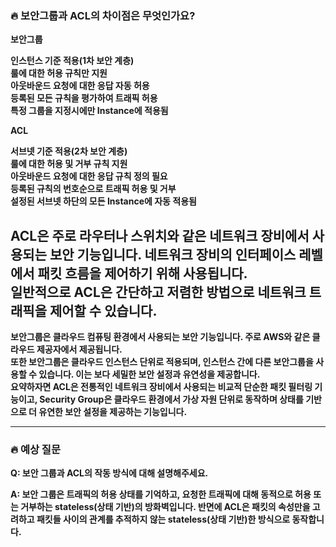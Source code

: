 ### **🔥 보안그룹과 ACL의 차이점은 무엇인가요?**

**보안그룹<br>**

**인스턴스 기준 적용(1차 보안 계층)<br>**
**룰에 대한 허용 규칙만 지원<br>**
**아웃바운드 요청에 대한 응답 자동 허용<br>**
**등록된 모든 규칙을 평가하여 트래픽 허용<br>**
**특정 그룹을 지정시에만 Instance에 적용됨<br>**

**ACL<br>**

**서브넷 기준 적용(2차 보안 계층)<br>**
**룰에 대한 허용 및 거부 규칙 지원<br>**
**아웃바운드 요청에 대한 응답 규칙 정의 필요<br>**
**등록된 규칙의 번호순으로 트래픽 허용 및 거부<br>**
**설정된 서브넷 하단의 모든 Instance에 자동 적용됨<br>**

**ACL은 주로 라우터나 스위치와 같은 네트워크 장비에서 사용되는 보안 기능입니다. 네트워크 장비의 인터페이스 레벨에서 패킷 흐름을 제어하기 위해 사용됩니다.<br>**
**일반적으로 ACL은 간단하고 저렴한 방법으로 네트워크 트래픽을 제어할 수 있습니다.<br>**
--------------------------------------------------------------------------------------------------------------------------------------------------------------------------------------------------------------------------
**보안그룹은 클라우드 컴퓨팅 환경에서 사용되는 보안 기능입니다. 주로 AWS와 같은 클라우드 제공자에서 제공됩니다.<br>**
**또한 보안그룹은 클라우드 인스턴스 단위로 적용되며, 인스턴스 간에 다른 보안그룹을 사용할 수 있습니다. 이는 보다 세밀한 보안 설정과 유연성을 제공합니다.<br>**
**요약하자면 ACL은 전통적인 네트워크 장비에서 사용되는 비교적 단순한 패킷 필터링 기능이고, Security Group은 클라우드 환경에서 가상 자원 단위로 동작하며 상태를 기반으로 더 유연한 보안 설정을 제공하는 기능입니다.<br>**

--------------------------------------------------------------------------------------------------------------------------------------------------------------------------------------------------------------------------

### **🔥 예상 질문**

**Q: 보안 그룹과 ACL의 작동 방식에 대해 설명해주세요.**

**A: 보안 그룹은 트래픽의 허용 상태를 기억하고, 요청한 트래픽에 대해 동적으로 허용 또는 거부하는 stateless(상태 기반)의 방화벽입니다. 반면에 ACL은 패킷의 속성만을 고려하고 패킷들 사이의 관계를 추적하지 않는 stateless(상태 기반)한 방식으로 동작합니다.**
